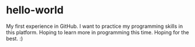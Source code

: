 # hello-world
My first experience in GitHub.
I want to practice my programming skills in this platform. 
Hoping to learn more in programming this time.
Hoping for the best.
:)
